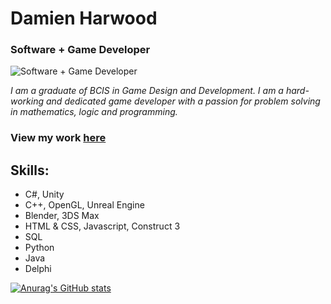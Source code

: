 # Damien Harwood
### Software + Game Developer
![Software + Game Developer](https://vulth-01.github.io/unity_shape.png)

*I am a graduate of BCIS in Game Design and Development. I am a hard-working and dedicated game developer with a passion for problem solving in mathematics, logic and programming.*

### View my work [here](https://vulth-01.github.io)

## Skills: 
- C#, Unity
- C++, OpenGL, Unreal Engine
- Blender, 3DS Max
- HTML & CSS, Javascript, Construct 3
- SQL
- Python
- Java
- Delphi


[![Anurag's GitHub stats](https://github-readme-stats.vercel.app/api?username=vulth01)](https://github.com/anuraghazra/github-readme-stats)
